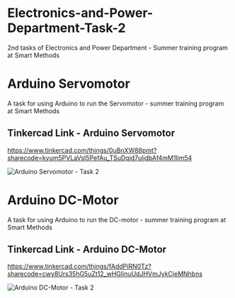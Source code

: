 # Electronics-and-Power-Department-Task-2
2nd tasks of Electronics and Power Department - Summer training program at Smart Methods

# Arduino Servomotor 
A task for using Arduino to run the Servomotor - summer training program at Smart Methods
## Tinkercad Link - Arduino Servomotor
https://www.tinkercad.com/things/0uBnXW88pmt?sharecode=kyum5PVLaVsI5PefAu_TSuDqjd7uljdbAf4mM1ljm54

![Arduino Servomotor - Task 2 ](https://github.com/H16Bw/Electronics-and-Power-Department-Task-2/assets/139852537/675b8ee1-4b4d-4ba1-82ea-296c712ebc15)

# Arduino DC-Motor 
A task for using Arduino to run the DC-motor - summer training program at Smart Methods
## Tinkercad Link - Arduino DC-Motor 
https://www.tinkercad.com/things/fAddPiRN0Tz?sharecode=cwy8Urs35hG5uZt12_wHGIjnuUdJHVmJykCjeMNhbns

![Arduino DC-Motor - Task 2 ](https://github.com/H16Bw/Electronics-and-Power-Department-Task-2/assets/139852537/580db26a-7226-4866-8cb4-f19f2c87da13)
